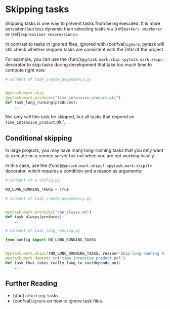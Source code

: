 # Skipping tasks

Skipping tasks is one way to prevent tasks from being executed. It is more persistent
but less dynamic than selecting tasks via {ref}`markers <markers>` or
{ref}`expressions <expressions>`.

In contrast to tasks in ignored files, ignored with {confval}`ignore`, pytask will still
check whether skipped tasks are consistent with the DAG of the project.

For example, you can use the {func}`@pytask.mark.skip <pytask.mark.skip>` decorator to
skip tasks during development that take too much time to compute right now.

```python
# Content of task_create_dependency.py


@pytask.mark.skip
@pytask.mark.produces("time_intensive_product.pkl")
def task_long_running(produces):
    ...
```

Not only will this task be skipped, but all tasks that depend on
`time_intensive_product`.pkl\`.

## Conditional skipping

In large projects, you may have many long-running tasks that you only want to execute on
a remote server but not when you are not working locally.

In this case, use the {func}`@pytask.mark.skipif <pytask.mark.skipif>` decorator, which
requires a condition and a reason as arguments:

```python
# Content of a config.py

NO_LONG_RUNNING_TASKS = True
```

```python
# Content of task_create_dependency.py


@pytask.mark.produces("run_always.md")
def task_always(produces):
    ...
```

```python
# Content of task_long_running.py

from config import NO_LONG_RUNNING_TASKS


@pytask.mark.skipif(NO_LONG_RUNNING_TASKS, reason="Skip long-running tasks.")
@pytask.mark.depends_on("time_intensive_product.pkl")
def task_that_takes_really_long_to_run(depends_on):
    ...
```

## Further Reading

- {doc}`selecting_tasks`.
- {confval}`ignore` on how to ignore task files.
